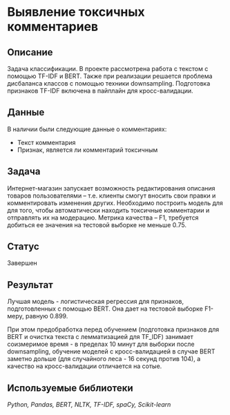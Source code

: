 # Выявление токсичных комментариев

## Описание
Задача классификации. В проекте рассмотрена работа с текстом с помощью TF-IDF и BERT. Также при реализации решается проблема дисбаланса классов с помощью техники downsampling. Подготовка признаков TF-IDF включена в пайплайн для кросс-валидации.

## Данные
В наличии были следующие данные о комментариях:
* Текст комментария
* Признак, является ли комментарий токсичным
 
## Задача
Интернет-магазин запускает возможность редактирования описания товаров пользователями – т.е. клиенты смогут вносить свои правки и комментировать изменения других. Необходимо построить модель для для того, чтобы автоматически находить токсичные комментарии и отправлять их на модерацию. Метрика качества – F1, требуется добиться ее значения на тестовой выборке не меньше 0.75.

## Статус
Завершен

## Результат
Лучшая модель - логистическая регрессия для признаков, подготовленных с помощью BERT. Она дает на тестовой выборке F1-меру, равную 0.899.

При этом предобработка перед обучением (подготовка признаков для BERT и очистка текста с лемматизацией для TF_IDF) занимает соизмеримое время - в пределах 10 минут для выборки после downsampling, обучение моделей с кросс-валидацией в случае BERT заметно дольше (для случайного леса - 16 секунд против 104), а качество на кросс-валидации отличается на сотые.

## Используемые библиотеки
*Python, Pandas, BERT, NLTK, TF-IDF, spaCy, Scikit-learn*
